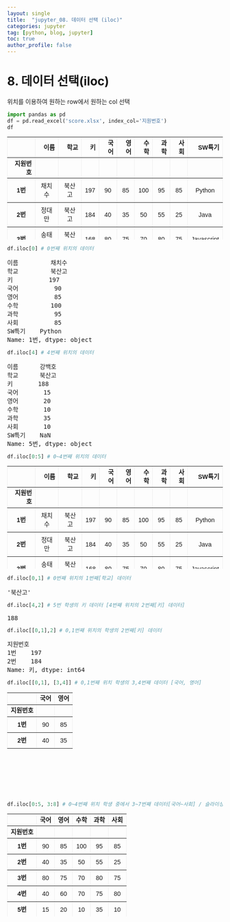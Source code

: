 ```yaml
---
layout: single
title:  "jupyter_08. 데이터 선택 (iloc)"
categories: jupyter
tag: [python, blog, jupyter]
toc: true
author_profile: false
---
```


<head>
  <style>
    table.dataframe {
      white-space: normal;
      width: 100%;
      height: 240px;
      display: block;
      overflow: auto;
      font-family: Arial, sans-serif;
      font-size: 0.9rem;
      line-height: 20px;
      text-align: center;
      border: 0px !important;
    }

    table.dataframe th {
      text-align: center;
      font-weight: bold;
      padding: 8px;
    }

    table.dataframe td {
      text-align: center;
      padding: 8px;
    }

    table.dataframe tr:hover {
      background: #b8d1f3; 
    }

    .output_prompt {
      overflow: auto;
      font-size: 0.9rem;
      line-height: 1.45;
      border-radius: 0.3rem;
      -webkit-overflow-scrolling: touch;
      padding: 0.8rem;
      margin-top: 0;
      margin-bottom: 15px;
      font: 1rem Consolas, "Liberation Mono", Menlo, Courier, monospace;
      color: $code-text-color;
      border: solid 1px $border-color;
      border-radius: 0.3rem;
      word-break: normal;
      white-space: pre;
    }

  .dataframe tbody tr th:only-of-type {
      vertical-align: middle;
  }

  .dataframe tbody tr th {
      vertical-align: top;
  }

  .dataframe thead th {
      text-align: center !important;
      padding: 8px;
  }

  .page__content p {
      margin: 0 0 0px !important;
  }

  .page__content p > strong {
    font-size: 0.8rem !important;
  }

  </style>
</head>


# 8. 데이터 선택(iloc)

위치를 이용하여 원하는 row에서 원하는 col 선택



```python
import pandas as pd
df = pd.read_excel('score.xlsx', index_col='지원번호')
df
```

<div>
<style scoped>
    .dataframe tbody tr th:only-of-type {
        vertical-align: middle;
    }

    .dataframe tbody tr th {
        vertical-align: top;
    }

    .dataframe thead th {
        text-align: right;
    }
</style>
<table border="1" class="dataframe">
  <thead>
    <tr style="text-align: right;">
      <th></th>
      <th>이름</th>
      <th>학교</th>
      <th>키</th>
      <th>국어</th>
      <th>영어</th>
      <th>수학</th>
      <th>과학</th>
      <th>사회</th>
      <th>SW특기</th>
    </tr>
    <tr>
      <th>지원번호</th>
      <th></th>
      <th></th>
      <th></th>
      <th></th>
      <th></th>
      <th></th>
      <th></th>
      <th></th>
      <th></th>
    </tr>
  </thead>
  <tbody>
    <tr>
      <th>1번</th>
      <td>채치수</td>
      <td>북산고</td>
      <td>197</td>
      <td>90</td>
      <td>85</td>
      <td>100</td>
      <td>95</td>
      <td>85</td>
      <td>Python</td>
    </tr>
    <tr>
      <th>2번</th>
      <td>정대만</td>
      <td>북산고</td>
      <td>184</td>
      <td>40</td>
      <td>35</td>
      <td>50</td>
      <td>55</td>
      <td>25</td>
      <td>Java</td>
    </tr>
    <tr>
      <th>3번</th>
      <td>송태섭</td>
      <td>북산고</td>
      <td>168</td>
      <td>80</td>
      <td>75</td>
      <td>70</td>
      <td>80</td>
      <td>75</td>
      <td>Javascript</td>
    </tr>
    <tr>
      <th>4번</th>
      <td>서태웅</td>
      <td>북산고</td>
      <td>187</td>
      <td>40</td>
      <td>60</td>
      <td>70</td>
      <td>75</td>
      <td>80</td>
      <td>NaN</td>
    </tr>
    <tr>
      <th>5번</th>
      <td>강백호</td>
      <td>북산고</td>
      <td>188</td>
      <td>15</td>
      <td>20</td>
      <td>10</td>
      <td>35</td>
      <td>10</td>
      <td>NaN</td>
    </tr>
    <tr>
      <th>6번</th>
      <td>변덕규</td>
      <td>능남고</td>
      <td>202</td>
      <td>80</td>
      <td>100</td>
      <td>95</td>
      <td>85</td>
      <td>80</td>
      <td>C</td>
    </tr>
    <tr>
      <th>7번</th>
      <td>황태산</td>
      <td>능남고</td>
      <td>188</td>
      <td>55</td>
      <td>65</td>
      <td>45</td>
      <td>40</td>
      <td>35</td>
      <td>PYTHON</td>
    </tr>
    <tr>
      <th>8번</th>
      <td>윤대협</td>
      <td>능남고</td>
      <td>190</td>
      <td>100</td>
      <td>85</td>
      <td>90</td>
      <td>95</td>
      <td>95</td>
      <td>C#</td>
    </tr>
  </tbody>
</table>
</div>



```python
df.iloc[0] # 0번째 위치의 데이터
```

<pre>
이름         채치수
학교         북산고
키          197
국어          90
영어          85
수학         100
과학          95
사회          85
SW특기    Python
Name: 1번, dtype: object
</pre>

```python
df.iloc[4] # 4번째 위치의 데이터
```

<pre>
이름      강백호
학교      북산고
키       188
국어       15
영어       20
수학       10
과학       35
사회       10
SW특기    NaN
Name: 5번, dtype: object
</pre>

```python
df.iloc[0:5] # 0~4번째 위치의 데이터
```

<div>
<style scoped>
    .dataframe tbody tr th:only-of-type {
        vertical-align: middle;
    }

    .dataframe tbody tr th {
        vertical-align: top;
    }

    .dataframe thead th {
        text-align: right;
    }
</style>
<table border="1" class="dataframe">
  <thead>
    <tr style="text-align: right;">
      <th></th>
      <th>이름</th>
      <th>학교</th>
      <th>키</th>
      <th>국어</th>
      <th>영어</th>
      <th>수학</th>
      <th>과학</th>
      <th>사회</th>
      <th>SW특기</th>
    </tr>
    <tr>
      <th>지원번호</th>
      <th></th>
      <th></th>
      <th></th>
      <th></th>
      <th></th>
      <th></th>
      <th></th>
      <th></th>
      <th></th>
    </tr>
  </thead>
  <tbody>
    <tr>
      <th>1번</th>
      <td>채치수</td>
      <td>북산고</td>
      <td>197</td>
      <td>90</td>
      <td>85</td>
      <td>100</td>
      <td>95</td>
      <td>85</td>
      <td>Python</td>
    </tr>
    <tr>
      <th>2번</th>
      <td>정대만</td>
      <td>북산고</td>
      <td>184</td>
      <td>40</td>
      <td>35</td>
      <td>50</td>
      <td>55</td>
      <td>25</td>
      <td>Java</td>
    </tr>
    <tr>
      <th>3번</th>
      <td>송태섭</td>
      <td>북산고</td>
      <td>168</td>
      <td>80</td>
      <td>75</td>
      <td>70</td>
      <td>80</td>
      <td>75</td>
      <td>Javascript</td>
    </tr>
    <tr>
      <th>4번</th>
      <td>서태웅</td>
      <td>북산고</td>
      <td>187</td>
      <td>40</td>
      <td>60</td>
      <td>70</td>
      <td>75</td>
      <td>80</td>
      <td>NaN</td>
    </tr>
    <tr>
      <th>5번</th>
      <td>강백호</td>
      <td>북산고</td>
      <td>188</td>
      <td>15</td>
      <td>20</td>
      <td>10</td>
      <td>35</td>
      <td>10</td>
      <td>NaN</td>
    </tr>
  </tbody>
</table>
</div>



```python
df.iloc[0,1] # 0번째 위치의 1번째[학교] 데이터
```

<pre>
'북산고'
</pre>

```python
df.iloc[4,2] # 5번 학생의 키 데이터 [4번째 위치의 2번째[키] 데이터]
```

<pre>
188
</pre>

```python
df.iloc[[0,1],2] # 0,1번째 위치의 학생의 2번째[키] 데이터
```

<pre>
지원번호
1번    197
2번    184
Name: 키, dtype: int64
</pre>

```python
df.iloc[[0,1], [3,4]] # 0,1번째 위치 학생의 3,4번째 데이터 [국어, 영어]
```

<div>
<style scoped>
    .dataframe tbody tr th:only-of-type {
        vertical-align: middle;
    }

    .dataframe tbody tr th {
        vertical-align: top;
    }

    .dataframe thead th {
        text-align: right;
    }
</style>
<table border="1" class="dataframe">
  <thead>
    <tr style="text-align: right;">
      <th></th>
      <th>국어</th>
      <th>영어</th>
    </tr>
    <tr>
      <th>지원번호</th>
      <th></th>
      <th></th>
    </tr>
  </thead>
  <tbody>
    <tr>
      <th>1번</th>
      <td>90</td>
      <td>85</td>
    </tr>
    <tr>
      <th>2번</th>
      <td>40</td>
      <td>35</td>
    </tr>
  </tbody>
</table>
</div>



```python
df.iloc[0:5, 3:8] # 0~4번째 위치 학생 중에서 3~7번째 데이터[국어~사회] / 슬라이싱 할 때는 대괄호 한번 더 안적어도 됨
```

<div>
<style scoped>
    .dataframe tbody tr th:only-of-type {
        vertical-align: middle;
    }

    .dataframe tbody tr th {
        vertical-align: top;
    }

    .dataframe thead th {
        text-align: right;
    }
</style>
<table border="1" class="dataframe">
  <thead>
    <tr style="text-align: right;">
      <th></th>
      <th>국어</th>
      <th>영어</th>
      <th>수학</th>
      <th>과학</th>
      <th>사회</th>
    </tr>
    <tr>
      <th>지원번호</th>
      <th></th>
      <th></th>
      <th></th>
      <th></th>
      <th></th>
    </tr>
  </thead>
  <tbody>
    <tr>
      <th>1번</th>
      <td>90</td>
      <td>85</td>
      <td>100</td>
      <td>95</td>
      <td>85</td>
    </tr>
    <tr>
      <th>2번</th>
      <td>40</td>
      <td>35</td>
      <td>50</td>
      <td>55</td>
      <td>25</td>
    </tr>
    <tr>
      <th>3번</th>
      <td>80</td>
      <td>75</td>
      <td>70</td>
      <td>80</td>
      <td>75</td>
    </tr>
    <tr>
      <th>4번</th>
      <td>40</td>
      <td>60</td>
      <td>70</td>
      <td>75</td>
      <td>80</td>
    </tr>
    <tr>
      <th>5번</th>
      <td>15</td>
      <td>20</td>
      <td>10</td>
      <td>35</td>
      <td>10</td>
    </tr>
  </tbody>
</table>
</div>

